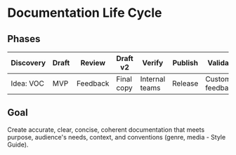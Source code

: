 
# Documentation Life Cycle
## Phases

| Discovery | Draft     | Review   | Draft v2   | Verify        | Publish | Validate          |
| ----------| --------- | -------- | ---------- | ------------- | ------- | ------------------|
| Idea: VOC |MVP        |Feedback  | Final copy |Internal teams |Release  | Customer feedback |


## Goal
Create accurate, clear, concise, coherent documentation that meets purpose, audience's needs, context, and conventions (genre, media - Style Guide).
